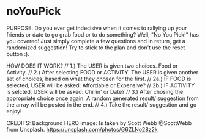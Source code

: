 # noYouPick

PURPOSE:
Do you ever get indecisive when it comes to rallying up your friends or date to go grab food or to do something? 
Well, "No You Pick!" has you covered! Just simply complete a few questions and in return, get a randomized suggestion! 
Try to stick to the plan and don't use the reset button :). 

HOW DOES IT WORK?
// 1.) The USER is given two choices. Food or Activity.
// 2.) After selecting FOOD or ACTIVITY. The USER is given another set of choices, based on what they chosen for the first. 
// 2a.) IF FOOD is selected, USER will be asked: Affordable or Expensive?
// 2b.) IF ACTIVITY is selcted, USER will be asked: Chillin' or Date?
// 3.) After chosing the appropriate choice once again. A random generated result/ suggestion from the array will be posted in the end.
// 4.) Take the result/ suggestion and go enjoy!

CREDITS:
Background HERO image: Is taken by Scott Webb @ScottWebb from Unsplash. https://unsplash.com/photos/G6ZLNo28z2k
